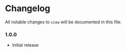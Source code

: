 # Changelog

All notable changes to `view` will be documented in this file.

### 1.0.0
- Initial release
